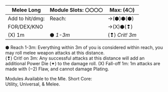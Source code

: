 
| Melee Long      | Module Slots: ⬡⬡⬡⬡ | Max: (4⬡)      |
| --------------- | ------------------ | -------------- |
| Add to hit/dmg: | Reach:             | →(⬢)⬢(⬢)       |
| FOR/DEX/KNO     |                    | →(X)⬢(❢)       |
| (X) 1m          | ⬢ *1-3m*           | (❢) *Crit! 3m* |
⬢ Reach 1-3m: Everything within 3m of you is considered within reach, you may roll melee weapon attacks at this distance.  
(❢) Crit! on 3m: Any successful attacks at this distance will add an additional Power Die (✦) to the damage roll.
(X) Fall-off 1m: 1m attacks are made with (‒2) Flaw, and cannot damage Plating.

Modules Available to the Mle. Short Core:  
Utility, Universal, & Melee.
